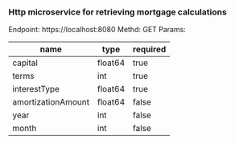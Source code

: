 ### Http microservice for retrieving mortgage calculations

Endpoint: https://localhost:8080
Methd: GET 
Params: 

| name               | type    | required |
| ------------------ | ------- | -------- |
| capital            | float64 | true     |
| terms              | int     | true     |
| interestType       | float64 | true     |
| amortizationAmount | float64 | false    |
| year               | int     | false    |
| month              | int     | false    |
